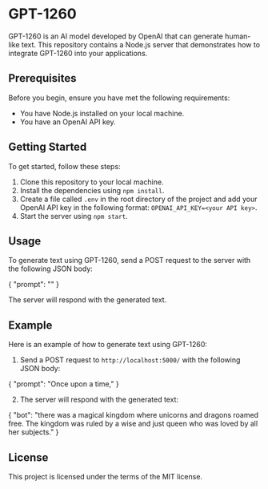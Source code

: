 # GPT-1260

GPT-1260 is an AI model developed by OpenAI that can generate human-like text. This repository contains a Node.js server that demonstrates how to integrate GPT-1260 into your applications.

## Prerequisites

Before you begin, ensure you have met the following requirements:

- You have Node.js installed on your local machine.
- You have an OpenAI API key.

## Getting Started

To get started, follow these steps:

1. Clone this repository to your local machine.
2. Install the dependencies using `npm install`.
3. Create a file called `.env` in the root directory of the project and add your OpenAI API key in the following format: `OPENAI_API_KEY=<your API key>`.
4. Start the server using `npm start`.

## Usage

To generate text using GPT-1260, send a POST request to the server with the following JSON body:

{
"prompt": "<your prompt>"
}



The server will respond with the generated text.

## Example

Here is an example of how to generate text using GPT-1260:

1. Send a POST request to `http://localhost:5000/` with the following JSON body:

{
"prompt": "Once upon a time,"
}


2. The server will respond with the generated text:

{
"bot": "there was a magical kingdom where unicorns and dragons roamed free. The kingdom was ruled by a wise and just queen who was loved by all her subjects."
}


## License

This project is licensed under the terms of the MIT license.
